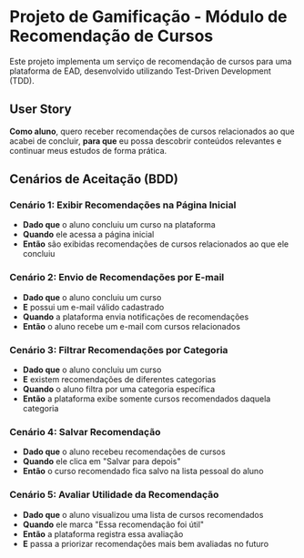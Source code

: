 # Projeto de Gamificação - Módulo de Recomendação de Cursos

Este projeto implementa um serviço de recomendação de cursos para uma plataforma de EAD, desenvolvido utilizando Test-Driven Development (TDD).

## User Story

**Como aluno**, quero receber recomendações de cursos relacionados ao que acabei de concluir, **para que** eu possa descobrir conteúdos relevantes e continuar meus estudos de forma prática.

## Cenários de Aceitação (BDD)

### Cenário 1: Exibir Recomendações na Página Inicial
- **Dado que** o aluno concluiu um curso na plataforma
- **Quando** ele acessa a página inicial
- **Então** são exibidas recomendações de cursos relacionados ao que ele concluiu

### Cenário 2: Envio de Recomendações por E-mail
- **Dado que** o aluno concluiu um curso
- **E** possui um e-mail válido cadastrado
- **Quando** a plataforma envia notificações de recomendações
- **Então** o aluno recebe um e-mail com cursos relacionados

### Cenário 3: Filtrar Recomendações por Categoria
- **Dado que** o aluno concluiu um curso
- **E** existem recomendações de diferentes categorias
- **Quando** o aluno filtra por uma categoria específica
- **Então** a plataforma exibe somente cursos recomendados daquela categoria

### Cenário 4: Salvar Recomendação
- **Dado que** o aluno recebeu recomendações de cursos
- **Quando** ele clica em "Salvar para depois"
- **Então** o curso recomendado fica salvo na lista pessoal do aluno

### Cenário 5: Avaliar Utilidade da Recomendação
- **Dado que** o aluno visualizou uma lista de cursos recomendados
- **Quando** ele marca "Essa recomendação foi útil"
- **Então** a plataforma registra essa avaliação
- **E** passa a priorizar recomendações mais bem avaliadas no futuro
